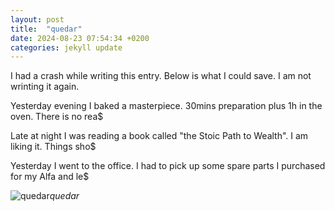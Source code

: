 ```yaml
---
layout: post
title:  "quedar"
date: 2024-08-23 07:54:34 +0200
categories: jekyll update
---
```


I had a crash while writing this entry. Below is what I could save. I am not wrinting it again.

Yesterday evening I baked a masterpiece. 30mins preparation plus 1h in the oven. There is no rea$

Late at night I was reading a book called "the Stoic Path to Wealth". I am liking it. Things sho$

Yesterday I went to the office. I had to pick up some spare parts I purchased for my Alfa and le$




![quedar](https://lh3.googleusercontent.com/pw/AP1GczN9-PBkbq8xFQwFC7q0sLDbZBITSjC4Eo6oX6-ozAZRhBraZeJys2NJji_YqkHxRDk_F2dB8ajDj1PTEQ2lQ2z0gee9i70KIxsM64xWj-zk7NVqc0Y=w0)*quedar*&nbsp;



[jekyll-docs]: https://jekyllrb.com/docs/home
[jekyll-gh]:   https://github.com/jekyll/jekyll
[jekyll-talk]: https://talk.jekyllrb.com/
